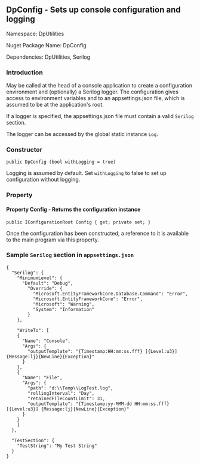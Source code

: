 ## DpConfig - Sets up console configuration and logging

Namespace: DpUtilities

Nuget Package Name: DpConfig

Dependencies: DpUtilities, Serilog

### Introduction

May be called at the head of a console application to create a configuration environment and (optionally) a Serilog logger. The configuration gives access to environment variables and to an appsettings.json file, which is assumed to be at the application's root.

If a logger is specified, the appsettings.json file must contain a valid `Serilog` section.

The logger can be accessed by the global static instance `Log`.

### Constructor

`public DpConfig (bool withLogging = true)`

Logging is assumed by default. Set `withLogging` to false to set up configuration without logging.

### Property

#### Property Config - Returns the configuration instance

`public IConfigurationRoot Config { get; private set; }`

Once the configuration has been constructed, a reference to it is available to the main program via this property.

### Sample `Serilog` section in `appsettings.json`

```
{
  "Serilog": {
    "MinimumLevel": {
      "Default": "Debug",
        "Override": {
          "Microsoft.EntityFrameworkCore.Database.Command": "Error",
          "Microsoft.EntityFrameworkCore": "Error",
          "Microsoft": "Warning",
          "System": "Information"
        }
    },

    "WriteTo": [
    {
      "Name": "Console",
      "Args": {
        "outputTemplate": "{Timestamp:HH:mm:ss.fff} [{Level:u3}] {Message:lj}{NewLine}{Exception}"
      }
    },
    {
      "Name": "File",
      "Args": {
        "path": "d:\\Temp\\LogTest.log",
        "rollingInterval": "Day",
        "retainedFileCountLimit": 31,
        "outputTemplate": "{Timestamp:yy-MMM-dd HH:mm:ss.fff} [{Level:u3}] {Message:lj}{NewLine}{Exception}"
      }
    }
    ]
  },

  "TestSection": {
    "TestString": "My Test String"
  }
}
```
